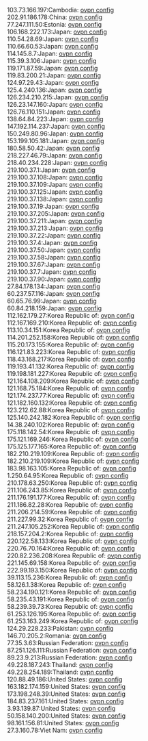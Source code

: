 103.73.166.197:Cambodia: [ovpn config](vpn/103_73_166_197.ovpn)  
202.91.186.178:China: [ovpn config](vpn/202_91_186_178.ovpn)  
77.247.111.50:Estonia: [ovpn config](vpn/77_247_111_50.ovpn)  
106.168.222.173:Japan: [ovpn config](vpn/106_168_222_173.ovpn)  
110.54.28.69:Japan: [ovpn config](vpn/110_54_28_69.ovpn)  
110.66.60.53:Japan: [ovpn config](vpn/110_66_60_53.ovpn)  
114.145.8.7:Japan: [ovpn config](vpn/114_145_8_7.ovpn)  
115.39.3.106:Japan: [ovpn config](vpn/115_39_3_106.ovpn)  
119.171.87.59:Japan: [ovpn config](vpn/119_171_87_59.ovpn)  
119.83.200.21:Japan: [ovpn config](vpn/119_83_200_21.ovpn)  
124.97.29.43:Japan: [ovpn config](vpn/124_97_29_43.ovpn)  
125.4.240.136:Japan: [ovpn config](vpn/125_4_240_136.ovpn)  
126.234.210.215:Japan: [ovpn config](vpn/126_234_210_215.ovpn)  
126.23.147.160:Japan: [ovpn config](vpn/126_23_147_160.ovpn)  
126.76.110.151:Japan: [ovpn config](vpn/126_76_110_151.ovpn)  
138.64.84.223:Japan: [ovpn config](vpn/138_64_84_223.ovpn)  
147.192.114.237:Japan: [ovpn config](vpn/147_192_114_237.ovpn)  
150.249.80.96:Japan: [ovpn config](vpn/150_249_80_96.ovpn)  
153.199.105.181:Japan: [ovpn config](vpn/153_199_105_181.ovpn)  
180.58.50.42:Japan: [ovpn config](vpn/180_58_50_42.ovpn)  
218.227.46.79:Japan: [ovpn config](vpn/218_227_46_79.ovpn)  
218.40.234.228:Japan: [ovpn config](vpn/218_40_234_228.ovpn)  
219.100.37.1:Japan: [ovpn config](vpn/219_100_37_1.ovpn)  
219.100.37.108:Japan: [ovpn config](vpn/219_100_37_108.ovpn)  
219.100.37.109:Japan: [ovpn config](vpn/219_100_37_109.ovpn)  
219.100.37.125:Japan: [ovpn config](vpn/219_100_37_125.ovpn)  
219.100.37.138:Japan: [ovpn config](vpn/219_100_37_138.ovpn)  
219.100.37.19:Japan: [ovpn config](vpn/219_100_37_19.ovpn)  
219.100.37.205:Japan: [ovpn config](vpn/219_100_37_205.ovpn)  
219.100.37.211:Japan: [ovpn config](vpn/219_100_37_211.ovpn)  
219.100.37.213:Japan: [ovpn config](vpn/219_100_37_213.ovpn)  
219.100.37.22:Japan: [ovpn config](vpn/219_100_37_22.ovpn)  
219.100.37.4:Japan: [ovpn config](vpn/219_100_37_4.ovpn)  
219.100.37.50:Japan: [ovpn config](vpn/219_100_37_50.ovpn)  
219.100.37.58:Japan: [ovpn config](vpn/219_100_37_58.ovpn)  
219.100.37.67:Japan: [ovpn config](vpn/219_100_37_67.ovpn)  
219.100.37.7:Japan: [ovpn config](vpn/219_100_37_7.ovpn)  
219.100.37.90:Japan: [ovpn config](vpn/219_100_37_90.ovpn)  
27.84.178.134:Japan: [ovpn config](vpn/27_84_178_134.ovpn)  
60.237.57.116:Japan: [ovpn config](vpn/60_237_57_116.ovpn)  
60.65.76.99:Japan: [ovpn config](vpn/60_65_76_99.ovpn)  
60.84.218.159:Japan: [ovpn config](vpn/60_84_218_159.ovpn)  
112.162.179.27:Korea Republic of: [ovpn config](vpn/112_162_179_27.ovpn)  
112.167.169.210:Korea Republic of: [ovpn config](vpn/112_167_169_210.ovpn)  
113.10.34.151:Korea Republic of: [ovpn config](vpn/113_10_34_151.ovpn)  
114.201.252.158:Korea Republic of: [ovpn config](vpn/114_201_252_158.ovpn)  
115.20.173.155:Korea Republic of: [ovpn config](vpn/115_20_173_155.ovpn)  
116.121.83.223:Korea Republic of: [ovpn config](vpn/116_121_83_223.ovpn)  
118.43.168.217:Korea Republic of: [ovpn config](vpn/118_43_168_217.ovpn)  
119.193.41.132:Korea Republic of: [ovpn config](vpn/119_193_41_132.ovpn)  
119.198.181.227:Korea Republic of: [ovpn config](vpn/119_198_181_227.ovpn)  
121.164.108.209:Korea Republic of: [ovpn config](vpn/121_164_108_209.ovpn)  
121.168.75.184:Korea Republic of: [ovpn config](vpn/121_168_75_184.ovpn)  
121.174.237.77:Korea Republic of: [ovpn config](vpn/121_174_237_77.ovpn)  
121.182.160.132:Korea Republic of: [ovpn config](vpn/121_182_160_132.ovpn)  
123.212.62.88:Korea Republic of: [ovpn config](vpn/123_212_62_88.ovpn)  
125.140.242.182:Korea Republic of: [ovpn config](vpn/125_140_242_182.ovpn)  
14.38.240.102:Korea Republic of: [ovpn config](vpn/14_38_240_102.ovpn)  
175.118.142.54:Korea Republic of: [ovpn config](vpn/175_118_142_54.ovpn)  
175.121.169.246:Korea Republic of: [ovpn config](vpn/175_121_169_246.ovpn)  
175.125.177.165:Korea Republic of: [ovpn config](vpn/175_125_177_165.ovpn)  
182.210.219.109:Korea Republic of: [ovpn config](vpn/182_210_219_109.ovpn)  
182.210.219.109:Korea Republic of: [ovpn config](vpn/182_210_219_109.ovpn)  
183.98.163.105:Korea Republic of: [ovpn config](vpn/183_98_163_105.ovpn)  
1.250.64.95:Korea Republic of: [ovpn config](vpn/1_250_64_95.ovpn)  
210.178.63.250:Korea Republic of: [ovpn config](vpn/210_178_63_250.ovpn)  
211.106.243.85:Korea Republic of: [ovpn config](vpn/211_106_243_85.ovpn)  
211.176.191.177:Korea Republic of: [ovpn config](vpn/211_176_191_177.ovpn)  
211.186.82.28:Korea Republic of: [ovpn config](vpn/211_186_82_28.ovpn)  
211.206.214.59:Korea Republic of: [ovpn config](vpn/211_206_214_59.ovpn)  
211.227.99.32:Korea Republic of: [ovpn config](vpn/211_227_99_32.ovpn)  
211.247.105.252:Korea Republic of: [ovpn config](vpn/211_247_105_252.ovpn)  
218.157.204.2:Korea Republic of: [ovpn config](vpn/218_157_204_2.ovpn)  
220.122.58.133:Korea Republic of: [ovpn config](vpn/220_122_58_133.ovpn)  
220.76.70.164:Korea Republic of: [ovpn config](vpn/220_76_70_164.ovpn)  
220.82.236.208:Korea Republic of: [ovpn config](vpn/220_82_236_208.ovpn)  
221.145.69.158:Korea Republic of: [ovpn config](vpn/221_145_69_158.ovpn)  
222.99.193.150:Korea Republic of: [ovpn config](vpn/222_99_193_150.ovpn)  
39.113.15.236:Korea Republic of: [ovpn config](vpn/39_113_15_236.ovpn)  
58.126.1.38:Korea Republic of: [ovpn config](vpn/58_126_1_38.ovpn)  
58.234.190.121:Korea Republic of: [ovpn config](vpn/58_234_190_121.ovpn)  
58.235.43.191:Korea Republic of: [ovpn config](vpn/58_235_43_191.ovpn)  
58.239.39.73:Korea Republic of: [ovpn config](vpn/58_239_39_73.ovpn)  
61.253.126.195:Korea Republic of: [ovpn config](vpn/61_253_126_195.ovpn)  
61.253.163.249:Korea Republic of: [ovpn config](vpn/61_253_163_249.ovpn)  
124.29.228.233:Pakistan: [ovpn config](vpn/124_29_228_233.ovpn)  
146.70.205.2:Romania: [ovpn config](vpn/146_70_205_2.ovpn)  
77.35.3.63:Russian Federation: [ovpn config](vpn/77_35_3_63.ovpn)  
87.251.126.111:Russian Federation: [ovpn config](vpn/87_251_126_111.ovpn)  
89.23.9.213:Russian Federation: [ovpn config](vpn/89_23_9_213.ovpn)  
49.228.187.243:Thailand: [ovpn config](vpn/49_228_187_243.ovpn)  
49.228.254.189:Thailand: [ovpn config](vpn/49_228_254_189.ovpn)  
120.88.49.186:United States: [ovpn config](vpn/120_88_49_186.ovpn)  
163.182.174.159:United States: [ovpn config](vpn/163_182_174_159.ovpn)  
173.198.248.39:United States: [ovpn config](vpn/173_198_248_39.ovpn)  
184.83.237.161:United States: [ovpn config](vpn/184_83_237_161.ovpn)  
3.93.139.87:United States: [ovpn config](vpn/3_93_139_87.ovpn)  
50.158.140.200:United States: [ovpn config](vpn/50_158_140_200.ovpn)  
98.161.156.81:United States: [ovpn config](vpn/98_161_156_81.ovpn)  
27.3.160.78:Viet Nam: [ovpn config](vpn/27_3_160_78.ovpn)  

